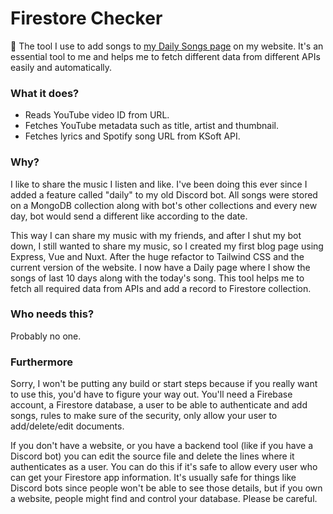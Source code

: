 # Firestore Checker

🔬 The tool I use to add songs to [my Daily Songs page](https://eggsy.xyz/daily) on my website. It's an essential tool to me and helps me to fetch different data from different APIs easily and automatically.

### What it does?

- Reads YouTube video ID from URL.
- Fetches YouTube metadata such as title, artist and thumbnail.
- Fetches lyrics and Spotify song URL from KSoft API.

### Why?

I like to share the music I listen and like. I've been doing this ever since I added a feature called "daily" to my old Discord bot. All songs were stored on a MongoDB collection along with bot's other collections and every new day, bot would send a different like according to the date.

This way I can share my music with my friends, and after I shut my bot down, I still wanted to share my music, so I created my first blog page using Express, Vue and Nuxt. After the huge refactor to Tailwind CSS and the current version of the website. I now have a Daily page where I show the songs of last 10 days along with the today's song. This tool helps me to fetch all required data from APIs and add a record to Firestore collection.

### Who needs this?

Probably no one.

### Furthermore

Sorry, I won't be putting any build or start steps because if you really want to use this, you'd have to figure your way out. You'll need a Firebase account, a Firestore database, a user to be able to authenticate and add songs, rules to make sure of the security, only allow your user to add/delete/edit documents.

If you don't have a website, or you have a backend tool (like if you have a Discord bot) you can edit the source file and delete the lines where it authenticates as a user. You can do this if it's safe to allow every user who can get your Firestore app information. It's usually safe for things like Discord bots since people won't be able to see those details, but if you own a website, people might find and control your database. Please be careful.